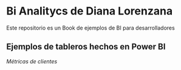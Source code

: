 # Bi Analitycs de Diana Lorenzana

Este repositorio es un Book de ejemplos de BI para desarrolladores

## Ejemplos de tableros hechos en Power BI

*Métricas de clientes*
